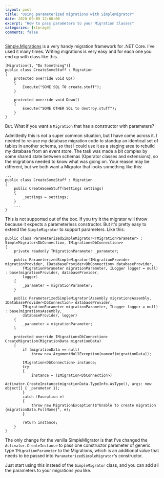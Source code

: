 ```yaml
---
layout: post
title: "Using parameterized migrations with SimpleMigrator"
date: 2020-09-09 12:00:00
excerpt: "How to pass parameters to your Migration Classes"
categories: [storage]
comments: false
---
```



[Simple.Migrations](https://github.com/canton7/Simple.Migrations) is a very handy migration framework for .NET Core. I've used it many times. Writing migrations is very easy and for each one you end up with class like this.

    [Migration(1, "Do Something")]
    public class CreateSomeStuff : Migration
    {
        protected override void Up()
        {
            Execute("SOME SQL TO create.stuff");
        }

        protected override void Down()
        {
            Execute("SOME OTHER SQL to destroy.stuff");
        }
    }

But. What if you want a `Migration` that has a constructor with parameters?

Admittedly this is not a super common situation, but I have come across it. I needed to re-use my database migration code to standup an identical set of tables in another schema, so that I could use it as a staging area to rebuild my database from an event store. The task was made a bit complex by some shared state between schemas (Operator classes and extensions), so the migrations needed to know what was going on. Your reason may be different, but we both want a Migrator that looks something like this:

    ...
    public class CreateSomeStuff : Migration
    {
        public CreateSomeStuff(Settings settings)
        {
            _settings = settings;
        }
        ...
    }


This is not supported out of the box. If you try it the migrator will throw because it expects a parameterless constructor. But it's pretty easy to extend the `SimpleMigrator` to support parameters. Like this:

    public class ParameterizedSimpleMigrator<TMigrationParameter> : SimpleMigrator<DbConnection, IMigration<DbConnection>>
    {
        private readonly TMigrationParameter _parameter;

        public ParameterizedSimpleMigrator(IMigrationProvider migrationProvider, IDatabaseProvider<DbConnection> databaseProvider,
            TMigrationParameter migrationParameter, ILogger logger = null) : base(migrationProvider, databaseProvider,
            logger)
        {
            _parameter = migrationParameter;
        }

        public ParameterizedSimpleMigrator(Assembly migrationsAssembly, IDatabaseProvider<DbConnection> databaseProvider,
            TMigrationParameter migrationParameter, ILogger logger = null) : base(migrationsAssembly,
            databaseProvider, logger)
        {
            _parameter = migrationParameter;
        }

        protected override IMigration<DbConnection> CreateMigration(MigrationData migrationData)
        {
            if (migrationData == null)
                throw new ArgumentNullException(nameof(migrationData));

            IMigration<DbConnection> instance;
            try
            {
                instance = (IMigration<DbConnection>)
                    Activator.CreateInstance(migrationData.TypeInfo.AsType(), args: new object[] { _parameter });
            }
            catch (Exception e)
            {
                throw new MigrationException($"Unable to create migration {migrationData.FullName}", e);
            }

            return instance;
        }
    }

The only change for the vanilla SimpleMigrator is that I've changed the `Activator.CreateInstance` to pass one constructor parameter of generic type `TMigrationParameter` to the Migrations, which is an additional value that needs to be passed into `ParameterizedSimpleMigrator`'s constructor.

Just start using this instead of the `SimpleMigrator` class, and you can add all the parameters to your migrations you like.
